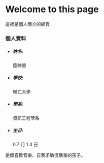 <html>
<head>
<title>lily0714's personalfile</title>
<body>
<blink><h1>Welcome to this page</h1></blink>
<p>這裡是個人簡介的網頁</p>
<h3 id:information>個人資料</h3>
<ul>
<li><h5>姓名:</h5><p>陸映螢</p></li>
<li><h5>學校:</h5><p>輔仁大學</p></li>
<li><h5>學系:</h5><p>資訊工程學系</p></li>
<li><h5>生日:</h5><p> 0 7 月 1 4 日</p></li>
</ul>
<p>是個喜歡音樂、自我矛盾很嚴重的孩子。</p>
</body>
</head>
